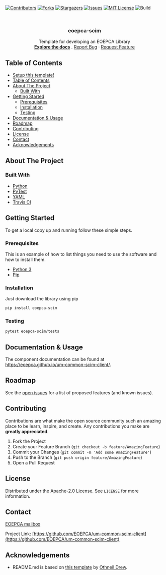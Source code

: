 <!--
***
*** To avoid retyping too much info. Do a search and replace for the following:
*** um-common-scim-client, eoepca-scim
-->
[![Contributors][contributors-shield]][contributors-url]
[![Forks][forks-shield]][forks-url]
[![Stargazers][stars-shield]][stars-url]
[![Issues][issues-shield]][issues-url]
[![MIT License][license-shield]][license-url]
![Build][build-shield]

<!-- PROJECT LOGO -->
<br />
<p align="center">
  <a href="https://github.com/EOEPCA/um-common-scim-client">
  </a>

  <h3 align="center">eoepca-scim</h3>

  <p align="center">
    Template for developing an EOEPCA Library
    <br />
    <a href="https://github.com/EOEPCA/um-common-scim-client"><strong>Explore the docs</strong></a>
    .
    <a href="https://github.com/EOEPCA/um-common-scim-client/issues">Report Bug</a>
    ·
    <a href="https://github.com/EOEPCA/um-common-scim-client/issues">Request Feature</a>
  </p>
</p>

## Table of Contents

- [Setup this template!](#setup-this-template)
- [Table of Contents](#table-of-contents)
- [About The Project](#about-the-project)
  - [Built With](#built-with)
- [Getting Started](#getting-started)
  - [Prerequisites](#prerequisites)
  - [Installation](#installation)
  - [Testing](#testing)
- [Documentation & Usage](#documentation--usage)
- [Roadmap](#roadmap)
- [Contributing](#contributing)
- [License](#license)
- [Contact](#contact)
- [Acknowledgements](#acknowledgements)

## About The Project

### Built With

- [Python](https://www.python.org//)
- [PyTest](https://docs.pytest.org)
- [YAML](https://yaml.org/)
- [Travis CI](https://travis-ci.com/)

## Getting Started

To get a local copy up and running follow these simple steps.

### Prerequisites

This is an example of how to list things you need to use the software and how to install them.

- [Python 3](https://www.python.org//)
- [Pip](https://pip.pypa.io/en/stable/)

### Installation

Just download the library using pip

```sh
pip install eoepca-scim
```

### Testing

```sh
pytest eoepca-scim/tests
```

## Documentation & Usage

The component documentation can be found at https://eoepca.github.io/um-common-scim-client/.

## Roadmap

See the [open issues](https://github.com/EOEPCA/um-common-scim-client/issues) for a list of proposed features (and known issues).

## Contributing

Contributions are what make the open source community such an amazing place to be learn, inspire, and create. Any contributions you make are **greatly appreciated**.

1. Fork the Project
2. Create your Feature Branch (`git checkout -b feature/AmazingFeature`)
3. Commit your Changes (`git commit -m 'Add some AmazingFeature'`)
4. Push to the Branch (`git push origin feature/AmazingFeature`)
5. Open a Pull Request

## License

Distributed under the Apache-2.0 License. See `LICENSE` for more information.

## Contact

[EOEPCA mailbox](eoepca.systemteam@telespazio.com)

Project Link: [https://github.com/EOEPCA/um-common-scim-client](https://github.com/EOEPCA/um-common-scim-client)

## Acknowledgements

- README.md is based on [this template](https://github.com/othneildrew/Best-README-Template) by [Othneil Drew](https://github.com/othneildrew).


[contributors-shield]: https://img.shields.io/github/contributors/EOEPCA/um-common-scim-client.svg?style=flat-square
[contributors-url]: https://github.com/EOEPCA/um-common-scim-client/graphs/contributors
[forks-shield]: https://img.shields.io/github/forks/EOEPCA/um-common-scim-client.svg?style=flat-square
[forks-url]: https://github.com/EOEPCA/um-common-scim-client/network/members
[stars-shield]: https://img.shields.io/github/stars/EOEPCA/um-common-scim-client.svg?style=flat-square
[stars-url]: https://github.com/EOEPCA/um-common-scim-client/stargazers
[issues-shield]: https://img.shields.io/github/issues/EOEPCA/um-common-scim-client.svg?style=flat-square
[issues-url]: https://github.com/EOEPCA/um-common-scim-client/issues
[license-shield]: https://img.shields.io/github/license/EOEPCA/um-common-scim-client.svg?style=flat-square
[license-url]: https://github.com/EOEPCA/um-common-scim-client/blob/master/LICENSE
[build-shield]: https://www.travis-ci.com/EOEPCA/um-common-scim-client.svg?branch=master
